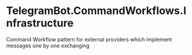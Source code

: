 # TelegramBot.CommandWorkflows.Infrastructure
Command Workflow pattern for external providers which implement messages one by one exchanging 
